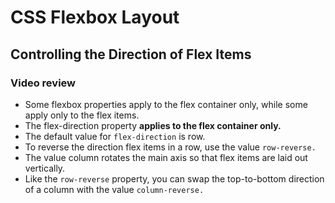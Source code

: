 # CSS Flexbox Layout
## Controlling the Direction of Flex Items
### Video review

- Some flexbox properties apply to the flex container only, 
	while some apply only to the flex items.
- The flex-direction property **applies to the flex 
	container only.**
- The default value for `flex-direction` is row.
- To reverse the direction flex items in a row, use the 
	value `row-reverse.`
- The value column rotates the main axis so that flex items 
	are laid out vertically.
- Like the `row-reverse` property, you can swap the 
	top-to-bottom direction of a column with the value 
	`column-reverse.`




